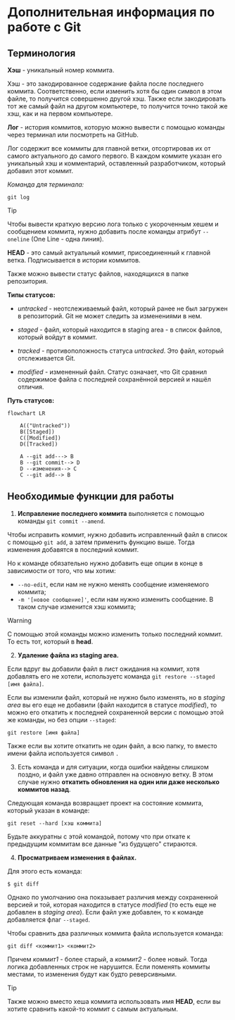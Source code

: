 # Дополнительная информация по работе с Git

## Терминология

**Хэш** - уникальный номер коммита.  

Хэш - это закодированное содержание файла после последнего коммита. Соответственно, если изменить хотя бы один символ в этом файле, то получится совершенно другой хэш. Также если закодировать тот же самый файл на другом компьютере, то получится точно такой же хэш, как и на первом компьютере.  

**Лог** - история коммитов, которую можно вывести с помощью команды через терминал или посмотреть на GitHub.  

Лог содержит все коммиты для главной ветки, отсортировав их от самого актуального до самого первого. В каждом коммите указан его уникальный хэш и комментарий, оставленный разработчиком, который добавил этот коммит.  

*Команда для терминала:*
```
git log
```
> [!TIP]
> Чтобы вывести краткую версию лога только с укороченным хешем и сообщением коммита, нужно добавить после команды атрибут `--oneline` (One Line - одна линия).

**HEAD** - это самый актуальный коммит, присоединенный к главной ветка. Подписывается в истории коммитов.  

Также можно вывести статус файлов, находящихся в папке репозитория.  

**Типы статусов:**  

- *untracked* - неотслеживаемый файл, который ранее не был загружен в репозиторий. Git не может следить за изменениями в нем.   

- *staged* - файл, который находится в staging area - в список файлов, который войдут в коммит.  

- *tracked* - противоположность статуса *untracked*. Это файл, который отслеживается Git.  

- *modified* - измененный файл. Статус означает, что Git сравнил содержимое файла с последней сохранённой версией и нашёл отличия.  

**Путь статусов:**  

```mermaid
flowchart LR

    A(("Untracked"))
    B([Staged])
    C([Modified])
    D([Tracked])

    A --git add---> B
    B --git commit--> D
    D --изменения--> C
    C --git add--> B
```

## Необходимые функции для работы

1. **Исправление последнего коммита** выполняется с помощью команды `git commit --amend`.  

Чтобы исправить коммит, нужно добавить исправленный файл в список с помощью `git add`, а затем применить функцию выше. Тогда изменения добавятся в последний коммит.  

Но к команде обязательно нужно добавить еще опции в конце в зависимости от того, что мы хотим:  

- `--no-edit`, если нам не нужно менять сообщение изменяемого коммита;  
- `-m '[новое сообщение]'`, если нам нужно изменить сообщение. В таком случае изменится хэш коммита;  

> [!WARNING]
> С помощью этой команды можно изменить только последний коммит. То есть тот, который в **head**.  


2. **Удаление файла из staging area.**  

Если вдруг вы добавили файл в лист ожидания на коммит, хотя добавлять его не хотели, используетс команда `git restore --staged [имя файла]`.  

Если вы изменили файл, который не нужно было изменять, но в *staging area* вы его еще не добавили (файл находится в статусе *modified*), то можно его откатить к последней сохраненной версии с помощью этой же команды, но без опции `--staged`:  

```
git restore [имя файла]  
```

Также если вы хотите откатить не один файл, а всю папку, то вместо имени файла используется символ `.`  


3. Есть команда и для ситуации, когда ошибки найдены слишком поздно, и файл уже давно отправлен на основную ветку. В этом случае нужно **откатить обновления на один или даже несколько коммитов назад**.  

Следующая команда возвращает проект на состояние коммита, который указан в команде:

```
git reset --hard [хэш коммита]
```

Будьте аккуратны с этой командой, потому что при откате к предыдущим коммитам все данные "из будущего" стираются.  


4. **Просматриваем изменения в файлах.**  

Для этого есть команда:
```
$ git diff
```
Однако по умолчанию она показывает различия между сохраненной версией и той, которая находится в статусе *modified* (то есть еще не добавлен в *staging area*). 
Если файл уже добавлен, то к команде добавляется флаг `--staged`.

Чтобы сравнить два различных коммита файла используется команда:
```
git diff <коммит1> <коммит2>
```
Причем *коммит1* - более старый, а *коммит2* - более новый. Тогда логика добавленных строк не нарушится. Если поменять коммиты местами, то изменения будут как будто реверсивными. 

> [!TIP]
> Также можно вместо хеша коммита использовать имя **HEAD**, если вы хотите сравнить какой-то коммит с самым актуальным.
